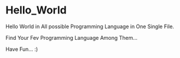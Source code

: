# Hello_World
Hello World in All possible Programming Language in One Single File.

Find Your Fev Programming Language Among Them...

Have Fun... :)
